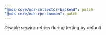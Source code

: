 ```yaml
---
"@mds-core/mds-collector-backend": patch
"@mds-core/mds-rpc-common": patch
---
```


Disable service retries during testing by default
